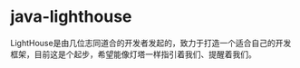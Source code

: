 java-lighthouse
===============

LightHouse是由几位志同道合的开发者发起的，致力于打造一个适合自己的开发框架，目前这是个起步，希望能像灯塔一样指引着我们、提醒着我们。
